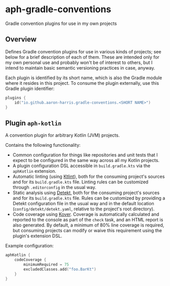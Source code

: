 # aph-gradle-conventions
Gradle convention plugins for use in my own projects

## Overview

Defines Gradle convention plugins for use in various kinds of projects; see below for a brief description of each of
them.  These are intended only for my own personal use and probably won't be of interest to others, but I intend to
maintain basic semantic versioning practices in case, anyway.

Each plugin is identified by its short name, which is also the Gradle module where it resides in this project.  To
consume the plugin externally, use this Gradle plugin identifier:

```kotlin
plugins {
    id("io.github.aaron-harris.gradle-conventions.<SHORT NAME>")
}
```

## Plugin `aph-kotlin`

A convention plugin for arbitrary Kotlin (JVM) projects.

Contains the following functionality:
 - Common configuration for things like repositories and unit tests that I expect to be configured in the same way 
   across all my Kotlin projects.
 - A plugin configuration DSL accessible in `build.gradle.kts` via the `aphKotlin` extension.
 - Automatic linting (using [Ktlint](https://pinterest.github.io/ktlint/latest/)), both for the consuming project's 
   sources and for its `build.gradle.kts` file.  Linting rules can be customized through `.editorconfig` in the usual
   way.
 - Static analysis using [Detekt](https://detekt.dev/), both for the consuming project's sources and for its
   `build.gradle.kts` file.  Rules can be customized by providing a Detekt configuration file in the usual way and in
   the default location (`config/detekt/detekt.yaml`, relative to the project's root directory).
 - Code coverage using [Kover](https://github.com/Kotlin/kotlinx-kover).  Coverage is automatically calculated and
   reported to the console as part of the `check` task, and an HTML report is also generated.  By default, a minimum of
   80% line coverage is required, but consuming projects can modify or waive this requirement using the plugin's 
   extension DSL.

Example configuration:

```kotlin
aphKotlin {
    codeCoverage { 
        minimumRequired = 75
        excludedClasses.add("foo.BarKt")
    }
}
```

